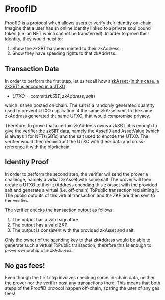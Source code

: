 # ProofID

ProofID is a protocol which allows users to verify their identity on-chain. Imagine that a user has an online identity linked to a private soul bound token (i.e. an NFT which cannot be transferred). In order to prove their identity, they would need to:
1. Show the zkSBT has been minted to their zkAddress.
2. Show they have spending rights to that zkAddress.

## Transaction Data
In order to perform the first step, let us recall how a [zkAsset (in this case, a zkSBT) is encoded in a UTXO](zkAsset.md)
* $UTXO = \textsf{commit}(zkSBT, zkAddress, salt)$

which is then posted on-chain. The salt is a randomly generated quantity used to prevent UTXO duplication: if the same zkAsset sent to the same zkAddress generated the same UTXO, that would compromise privacy.

Therefore, to prove that a certain zkAddress owns a zkSBT, it is enough to give the verifier the zkSBT data, namely the AssetID and AssetValue (which is always 1 for NFTs/SBTs) and the salt used to encode the UTXO. The verifier would then reconstruct the UTXO with these data and cross-reference it with the blockchain.

## Identity Proof
In order to perform the second step, the verifier will send the prover a challenge, namely a virtual zkAsset with some salt. The prover will then create a UTXO to their zkAddress encoding this zkAsset with the provided salt and generate a virtual (i.e. off-chain) ToPublic transaction reclaiming it. The public outputs of this virtual transaction and the ZKP are then sent to the verifier. 

The verifier checks the transaction output as follows:
1. The output has a valid signature.
2. The output has a valid ZKP.
3. The output is consistent with the provided zkAsset and salt.

Only the owner of the spending key to that zkAddress would be able to generate such a virtual ToPublic transaction, therefore this is enough to prove ownership of a zkAddress.

## No gas fees!

Even though the first step involves checking some on-chain data, neither the prover nor the verifier post any transactions there. This means that both steps of the ProofID protocol happen off-chain, sparing the user of any gas fees!